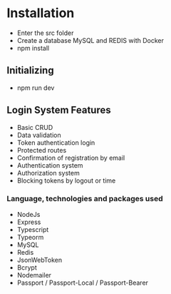 # Installation
  - Enter the src folder
  - Create a database MySQL and REDIS with Docker
  - npm install

## Initializing
  - npm run dev

## Login System Features
  - Basic CRUD
  - Data validation
  - Token authentication login
  - Protected routes
  - Confirmation of registration by email
  - Authentication system
  - Authorization system
  - Blocking tokens by logout or time

### Language, technologies and packages used
  - NodeJs
  - Express
  - Typescript
  - Typeorm
  - MySQL
  - Redis
  - JsonWebToken
  - Bcrypt
  - Nodemailer
  - Passport / Passport-Local / Passport-Bearer